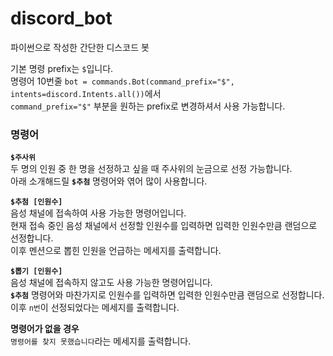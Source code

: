 # discord_bot
파이썬으로 작성한 간단한 디스코드 봇   
   
기본 명령 prefix는 `$`입니다.   
명령어 10번줄 `bot = commands.Bot(command_prefix="$", intents=discord.Intents.all())`에서    
`command_prefix="$"` 부분을 원하는 prefix로 변경하셔서 사용 가능합니다.

### 명령어
**`$주사위`**   
두 명의 인원 중 한 명을 선정하고 싶을 때 주사위의 눈금으로 선정 가능합니다.    
아래 소개해드릴 **`$추첨`** 명령어와 엮어 많이 사용합니다.

**`$추첨 [인원수]`**   
음성 채널에 접속하여 사용 가능한 명령어입니다.   
현재 접속 중인 음성 채널에서 선정할 인원수를 입력하면 입력한 인원수만큼 랜덤으로 선정합니다.      
이후 멘션으로 뽑힌 인원을 언급하는 메세지를 출력합니다.   

**`$뽑기 [인원수]`**   
음성 채널에 접속하지 않고도 사용 가능한 명령어입니다.   
**`$추첨`** 명령어와 마찬가지로 인원수를 입력하면 입력한 인원수만큼 랜덤으로 선정합니다.   
이후 `n번`이 선정되었다는 메세지를 출력합니다.
   
**명령어가 없을 경우**   
`명령어를 찾지 못했습니다`라는 메세지를 출력합니다.
